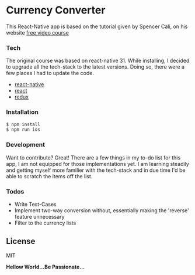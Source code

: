 # Currency Converter

This React-Native app is based on the tutorial given by Spencer Cali, on his website [free video course](http://learn.handlebarlabs.com/p/react-native-basics-build-a-currency-converter)

### Tech
The original course was based on react-native 31. While installing, I decided to upgrade all the tech-stack to the latest versions. Doing so, there were a few places I had to update the code.
- [react-native](https://facebook.github.io/react-native/)
- [react](https://reactjs.org/)
- [redux](https://redux.js.org/)

### Installation

```sh
$ npm install
$ npm run ios
```

### Development

Want to contribute? Great! There are a few things in my to-do list for this app, I am not equipped for those implementations yet. I am learning steadily and getting myself more familier with the tech-stack and in due time I'd be able to scratch the items off the list.

### Todos

 - Write Test-Cases
 - Implement two-way conversion without, essentially making the 'reverse' feature unnecessary
 - Filter to the currency lists

License
----

MIT


**Hellow World...Be Passionate...**